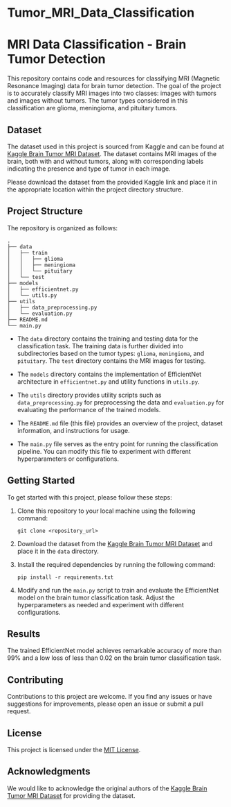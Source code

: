 # Tumor_MRI_Data_Classification
# MRI Data Classification - Brain Tumor Detection

This repository contains code and resources for classifying MRI (Magnetic Resonance Imaging) data for brain tumor detection. The goal of the project is to accurately classify MRI images into two classes: images with tumors and images without tumors. The tumor types considered in this classification are glioma, meningioma, and pituitary tumors.

## Dataset

The dataset used in this project is sourced from Kaggle and can be found at [Kaggle Brain Tumor MRI Dataset](https://www.kaggle.com/masoudnickparvar/brain-tumor-mri). The dataset contains MRI images of the brain, both with and without tumors, along with corresponding labels indicating the presence and type of tumor in each image.

Please download the dataset from the provided Kaggle link and place it in the appropriate location within the project directory structure.

## Project Structure

The repository is organized as follows:

```
.
├── data
│   ├── train
│   │   ├── glioma
│   │   ├── meningioma
│   │   └── pituitary
│   └── test
├── models
│   ├── efficientnet.py
│   └── utils.py
├── utils
│   ├── data_preprocessing.py
│   └── evaluation.py
├── README.md
└── main.py
```

- The `data` directory contains the training and testing data for the classification task. The training data is further divided into subdirectories based on the tumor types: `glioma`, `meningioma`, and `pituitary`. The `test` directory contains the MRI images for testing.

- The `models` directory contains the implementation of EfficientNet architecture in `efficientnet.py` and utility functions in `utils.py`.

- The `utils` directory provides utility scripts such as `data_preprocessing.py` for preprocessing the data and `evaluation.py` for evaluating the performance of the trained models.

- The `README.md` file (this file) provides an overview of the project, dataset information, and instructions for usage.

- The `main.py` file serves as the entry point for running the classification pipeline. You can modify this file to experiment with different hyperparameters or configurations.

## Getting Started

To get started with this project, please follow these steps:

1. Clone this repository to your local machine using the following command:
   ```
   git clone <repository_url>
   ```

2. Download the dataset from the [Kaggle Brain Tumor MRI Dataset](https://www.kaggle.com/masoudnickparvar/brain-tumor-mri) and place it in the `data` directory.

3. Install the required dependencies by running the following command:
   ```
   pip install -r requirements.txt
   ```

4. Modify and run the `main.py` script to train and evaluate the EfficientNet model on the brain tumor classification task. Adjust the hyperparameters as needed and experiment with different configurations.

## Results

The trained EfficientNet model achieves remarkable accuracy of more than 99% and a low loss of less than 0.02 on the brain tumor classification task.

## Contributing

Contributions to this project are welcome. If you find any issues or have suggestions for improvements, please open an issue or submit a pull request.

## License

This project is licensed under the [MIT License](LICENSE).

## Acknowledgments

We would like to acknowledge the original authors of the [Kaggle Brain Tumor MRI Dataset](https://www.kaggle.com/masoudnickparvar/brain-tumor-mri) for providing the dataset.
